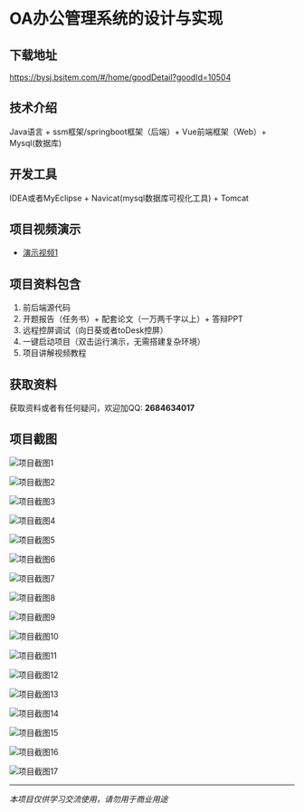 # OA办公管理系统的设计与实现

## 下载地址
https://bysj.bsitem.com/#/home/goodDetail?goodId=10504

## 技术介绍
Java语言 + ssm框架/springboot框架（后端）+ Vue前端框架（Web）+ Mysql(数据库)

## 开发工具
IDEA或者MyEclipse + Navicat(mysql数据库可视化工具) + Tomcat

## 项目视频演示
- [演示视频1](https://graduation-images.oss-cn-beijing.aliyuncs.com/videos/828%E5%A5%97ssm%E5%BD%95%E5%83%8F/10504_ssm348OA%E5%8A%9E%E5%85%AC%E7%AE%A1%E7%90%86%E7%B3%BB%E7%BB%9F%E7%9A%84%E8%AE%BE%E8%AE%A1%E4%B8%8E%E5%AE%9E%E7%8E%B0%2Bvue%E5%BD%95%E5%83%8F.mp4)

## 项目资料包含
1. 前后端源代码
2. 开题报告（任务书）+ 配套论文（一万两千字以上）+ 答辩PPT
3. 远程控屏调试（向日葵或者toDesk控屏）
4. 一键启动项目（双击运行演示，无需搭建复杂环境）
5. 项目讲解视频教程

## 获取资料
获取资料或者有任何疑问，欢迎加QQ: **2684634017**

## 项目截图
![项目截图1](https://graduation-images.oss-cn-beijing.aliyuncs.com/图片/10504/毕设论坛项目主图.jpg)

![项目截图2](https://graduation-images.oss-cn-beijing.aliyuncs.com/图片/10504/1.png)

![项目截图3](https://graduation-images.oss-cn-beijing.aliyuncs.com/图片/10504/2.png)

![项目截图4](https://graduation-images.oss-cn-beijing.aliyuncs.com/图片/10504/3.png)

![项目截图5](https://graduation-images.oss-cn-beijing.aliyuncs.com/图片/10504/4.png)

![项目截图6](https://graduation-images.oss-cn-beijing.aliyuncs.com/图片/10504/5.png)

![项目截图7](https://graduation-images.oss-cn-beijing.aliyuncs.com/图片/10504/6.png)

![项目截图8](https://graduation-images.oss-cn-beijing.aliyuncs.com/图片/10504/7.png)

![项目截图9](https://graduation-images.oss-cn-beijing.aliyuncs.com/图片/10504/8.png)

![项目截图10](https://graduation-images.oss-cn-beijing.aliyuncs.com/图片/10504/9.png)

![项目截图11](https://graduation-images.oss-cn-beijing.aliyuncs.com/图片/10504/10.png)

![项目截图12](https://graduation-images.oss-cn-beijing.aliyuncs.com/图片/10504/11.png)

![项目截图13](https://graduation-images.oss-cn-beijing.aliyuncs.com/图片/10504/12.png)

![项目截图14](https://graduation-images.oss-cn-beijing.aliyuncs.com/图片/10504/13.png)

![项目截图15](https://graduation-images.oss-cn-beijing.aliyuncs.com/图片/10504/14.png)

![项目截图16](https://graduation-images.oss-cn-beijing.aliyuncs.com/图片/10504/15.png)

![项目截图17](https://graduation-images.oss-cn-beijing.aliyuncs.com/图片/10504/16.png)

---
*本项目仅供学习交流使用，请勿用于商业用途*
